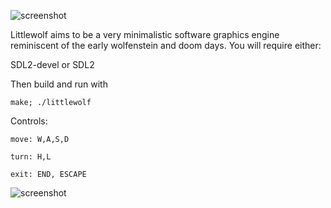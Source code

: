 ![screenshot](scrots/logo.PNG)

Littlewolf aims to be a very minimalistic software graphics
engine reminiscent of the early wolfenstein and doom days.
You will require either:

   SDL2-devel or SDL2

Then build and run with
    
    make; ./littlewolf
    
Controls:

    move: W,A,S,D

    turn: H,L

    exit: END, ESCAPE

![screenshot](scrots/2017-12-12-012113_500x500_scrot.png)

